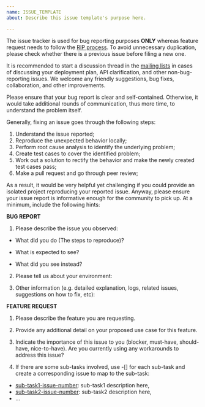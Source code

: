 ```yaml
---
name: ISSUE_TEMPLATE
about: Describe this issue template's purpose here.

---
```


The issue tracker is used for bug reporting purposes **ONLY** whereas feature request needs to follow the [RIP process](https://github.com/apache/rocketmq/wiki/RocketMQ-Improvement-Proposal). To avoid unnecessary duplication, please check whether there is a previous issue before filing a new one.

It is recommended to start a discussion thread in the [mailing lists](http://rocketmq.apache.org/about/contact/) in cases of discussing your deployment plan, API clarification, and other non-bug-reporting issues.
We welcome any friendly suggestions, bug fixes, collaboration, and other improvements.

Please ensure that your bug report is clear and self-contained. Otherwise, it would take additional rounds of communication, thus more time, to understand the problem itself.

Generally, fixing an issue goes through the following steps:
1. Understand the issue reported;
1. Reproduce the unexpected behavior locally;
1. Perform root cause analysis to identify the underlying problem;
1. Create test cases to cover the identified problem;
1. Work out a solution to rectify the behavior and make the newly created test cases pass;
1. Make a pull request and go through peer review;

As a result, it would be very helpful yet challenging if you could provide an isolated project reproducing your reported issue. Anyway, please ensure your issue report is informative enough for the community to pick up. At a minimum, include the following hints:

**BUG REPORT**

1. Please describe the issue you observed:

- What did you do (The steps to reproduce)?

- What is expected to see?

- What did you see instead?

2. Please tell us about your environment:

3. Other information (e.g. detailed explanation, logs, related issues, suggestions on how to fix, etc):

**FEATURE REQUEST**

1. Please describe the feature you are requesting.

2. Provide any additional detail on your proposed use case for this feature.

2. Indicate the importance of this issue to you (blocker, must-have, should-have, nice-to-have). Are you currently using any workarounds to address this issue?

4. If there are some sub-tasks involved, use -[] for each sub-task and create a corresponding issue to map to the sub-task:

- [sub-task1-issue-number](example_sub_issue1_link_here): sub-task1 description here, 
- [sub-task2-issue-number](example_sub_issue2_link_here): sub-task2 description here,
- ...

